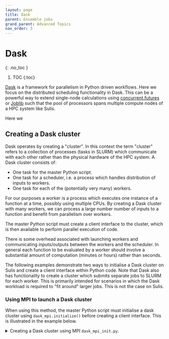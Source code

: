 ```yaml
---
layout: page
title: Dask
parent: Ensemble jobs
grand_parent: Advanced Topics
nav_order: 3
---
```


# Dask
{: .no_toc }

1. TOC
{:toc}


[Dask](https://dask.org) is a framework for parallelism in Python driven workflows. Here we focus on the distributed scheduling functionality in Dask. This can be a powerful way to extend single-node calculations using [concurrent.futures](../../gettingstarted/batchq/singlenode#python-concurrentfutures) or [Joblib](../../gettingstarted/batchq/singlenode#python-joblib) such that the pool of processors spans multiple compute nodes of a HPC system like Sulis. 

Here we 


## Creating a Dask cluster

Dask operates by creating a "cluster". In this context the term "cluster" refers to a collection of processes (tasks in SLURM) which communicate with each other rather than the physical hardware of the HPC system. A Dask cluster consists of:

- One task for the master Python script. 
- One task for a scheduler, i.e. a process which handles distribution of inputs to workers.
- One task for each of the (potentially very many) workers.

For our purposes a worker is a process which executes one instance of a function at a time, possibly using multiple CPUs. By creating a Dask cluster with many workers, we can process
a large number number of inputs to a function and benefit from parallelism over workers. 

The master Python script must create a client interface to the cluster, which is then available to
perform parallel execution of code.

There is some overhead associated with launching workers and communicating inputs/outputs between
the workers and the scheduler. In general each function to be evaluated by a worker should involve a substantial amount of computation (minutes or hours) rather than seconds. 

The following examples demonstrate two ways to initialise a Dask cluster on Sulis and create a
client interface within Python code. Note that Dask also has functionality to create a cluster which submits separate jobs to SLURM for each worker. This is primarily intended for scenarios in which the Dask workload is required to "fit around" larger jobs. This is not the case on Sulis.

### Using MPI to launch a Dask cluster

When using this method, the master Python script must initialise a
dask cluster using `dask_mpi.initialize()` before creating a client interface. This is illustrated in the example below.

<details markdown="block" class="detail">
  <summary>Creating a Dask cluster using MPI <code>dask_mpi_init.py</code>.</summary>
Minimal Python script which initialises a Dask MPI cluster, creates a client interface to it and reports the number of available workers.

<p class="codeblock-label">dask_mpi_init.py</p>
```python
import os
from dask_mpi import initialize
from dask.distributed import Client

if __name__ == '__main__':

    # Query SLURM environment per worker task
    p = int(os.getenv('SLURM_CPUS_PER_TASK'))
    mem = os.getenv('SLURM_MEM_PER_CPU')
    mem = str(int(mem)*p)+'MB'

    # Initialise Dask cluster and client interface
    initialize(interface = 'ib0', nthreads=p, local_directory='/tmp', memory_limit=mem)
    client = Client()

    # We expect SLURM_NTASKS-2 workers
    N = int(os.getenv('SLURM_NTASKS'))-2 

    # Wait for these workers and report
    client.wait_for_workers(n_workers=N)

    num_workers = len(client.scheduler_info()['workers'])
    print("%d workers available and ready"%num_workers)

    # Code which uses Dask features...

``` 
In the above we make use of various environment variables set by SLURM to tell Dask how much 
RAM is available per worker, and how many CPUs each worker can use. We use the high performance infiniband interconnect `ib0` to communicate between scheduler and workers. Temporary/scratch files will be written
to /tmp on whichever compute node the worker processes execute on.
</details>
A SLURM job script which allocates resources for the Dask cluster would be very similar to an MPI4Py program. We request resources across one or more nodes to run multiple tasks. 

<p class="codeblock-label">dask_mpi.slurm</p>
```bash
#!/bin/bash
#SBATCH --nodes=2
#SBATCH --ntasks-per-node=128
#SBATCH --cpus-per-task=1
#SBATCH --mem-per-cpu=3850
#SBATCH --time=08:00:00

module purge
module load {{site.data.software.defaultgcc}} {{site.data.software.defaultmpi}}
module load {{site.data.software.defaultscipy}}
module load {{site.data.software.defaultdask}}

srun python dask_mpi_init.py
```

In the above we request a single CPU for each task, meaning each Dask worker process will use only a single CPU. We may wish to request multiple CPUs per task if the functions to be executed by the Dask workers release the Python GIL, e.g. compute-intensive NumPy operations 

One disadvantage of this method is that two *tasks* are set aside for the master/client script and the scheduler. If making a SLURM resource request for P CPUs per task then 2P CPUs will not be available to run worker processes but will still be charged as part of the job. For large P this might waste considerable resource budget.

### Launching scheduler and worker processes manually

A more elaborate SLURM job script can be used to gain more control over how the Dask cluster is launched. For example, if the computational work is completely dominated by that allocated to the worker processes we might use the entire SLURM resource allocation for these. The scheduler and master/client script are run outside of SLURM.
Rather than using MPI, communication is via a scheduler file written to the job directory.

Suitable Python code to create a client interface to a Dask cluster launched in this way is below.

<details markdown="block" class="detail">
  <summary>Creating a Dask cluster using a scheduler file <code>dask_file_init.py</code>.</summary>
Minimal Python script which initialises a Dask MPI cluster, creates a client interface to it and reports the number of available workers.

<p class="codeblock-label">dask_file_init.py</p>
```python
import os
from dask.distributed import Client

if __name__ == '__main__':

    # Query SLURM environment per worker task
    p = int(os.getenv('SLURM_CPUS_PER_TASK'))
    mem = os.getenv('SLURM_MEM_PER_CPU')
    mem = str(int(mem)*p)+'MB'

    # We use a schedule file name based on the SLURM job id
    sched_file = os.getenv('SLURM_JOB_ID')+'.sched'
    client = Client(scheduler_file=sched_file, nthreads=p, local_directory='/tmp', memory_limit=mem)

    # We expect SLURM_NTASKS workers
    N = int(os.getenv('SLURM_NTASKS'))

    # Wait for workers and report 
    client.wait_for_workers(n_workers=N)
    num_workers = len(client.scheduler_info()['workers'])
    print("%d workers available and ready"%num_workers)

    # Code which uses Dask features...

``` 
In this case the number of available workers is the number of SLURM tasks.
</details>

The following SLURM job script makes a resource request for 21 worker tasks each using 6 CPUs. This leaves 2 CPUs on the node available to run the scheduler and master/client Python script.

<p class="codeblock-label">dask_file.slurm</p>
```bash
#!/bin/bash
#SBATCH --nodes=1
#SBATCH --ntasks-per-node=21
#SBATCH --cpus-per-task=6
#SBATCH --mem-per-cpu=3850
#SBATCH --time=08:00:00

module purge
module load {{site.data.software.defaultgcc}} {{site.data.software.defaultmpi}}
module load {{site.data.software.defaultscipy}}
module load {{site.data.software.defaultdask}}

# Memory per worker
export MEM=$((${SLURM_CPUS_PER_TASK}*${SLURM_MEM_PER_CPU}))

# Scheduler file - the Python code will need to refer to this
export SCHED_FILE=${SLURM_JOB_ID}.sched

# Launch the scheduler 
dask-scheduler --scheduler-file=$SCHED_FILE  &

# Launch the worker processes using the SLURM-allocated resources
srun  dask-worker --local-directory='/tmp' --no-nanny --nthreads=${SLURM_CPUS_PER_TASK} \
--scheduler-file=$SCHED_FILE  --memory-limit=${MEM}M &

# Launch the master/client script
python dask_file_init.py 

```

## dask.delayed

## concurrent.futures and Dask

## Joblib backend